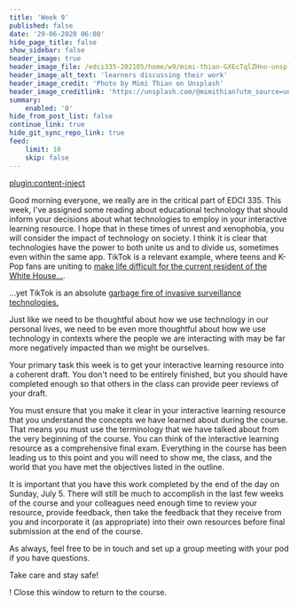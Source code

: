 ```yaml
---
title: 'Week 9'
published: false
date: '29-06-2020 06:00'
hide_page_title: false
show_sidebar: false
header_image: true
header_image_file: /edci335-202105/home/w9/mimi-thian-GXEcTqlZHno-unsplash.jpg
header_image_alt_text: 'learners discussing their work'
header_image_credit: 'Photo by Mimi Thian on Unsplash'
header_image_creditlink: 'https://unsplash.com/@mimithian?utm_source=unsplash&utm_medium=referral&utm_content=creditCopyText'
summary:
    enabled: '0'
hide_from_post_list: false
continue_link: true
hide_git_sync_repo_link: true
feed:
    limit: 10
    skip: false
---
```


[plugin:content-inject](../w9/_week-9)

Good morning everyone, we really are in the critical part of EDCI 335. This week, I've assigned some reading about educational technology that should inform your decisions about what technologies to employ in your interactive learning resource. I hope that in these times of unrest and xenophobia, you will consider the impact of technology on society. I think it is clear that technologies have the power to both unite us and to divide us, sometimes even within the same app. TikTok is a relevant example, where teens and K-Pop fans are uniting to [make life difficult for the current resident of the White House...](https://twitter.com/actualham/status/1277568382485872640?s=20).

...yet TikTok is an absolute [garbage fire of invasive surveillance technologies.](https://www.boredpanda.com/tik-tok-reverse-engineered-data-information-collecting/)

Just like we need to be thoughtful about how we use technology in our personal lives, we need to be even more thoughtful about how we use technology in contexts where the people we are interacting with may be far more negatively impacted than we might be ourselves.

Your primary task this week is to get your interactive learning resource into a coherent draft. You don't need to be entirely finished, but you should have completed enough so that others in the class can provide peer reviews of your draft.

You must ensure that you make it clear in your interactive learning resource that you understand the concepts we have learned about during the course. That means you must use the terminology that we have talked about from the very beginning of the course. You can think of the interactive learning resource as a comprehensive final exam. Everything in the course has been leading us to this point and you will need to show me, the class, and the world that you have met the objectives listed in the outline.

It is important that you have this work completed by the end of the day on Sunday, July 5. There will still be much to accomplish in the last few weeks of the course and your colleagues need enough time to review your resource, provide feedback, then take the feedback that they receive from you and incorporate it (as appropriate) into their own resources before final submission at the end of the course.

As always, feel free to be in touch and set up a group meeting with your pod if you have questions.

Take care and stay safe!


! Close this window to return to the course.
